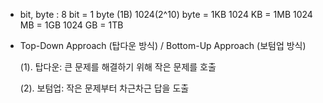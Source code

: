 - bit, byte
: 8 bit = 1 byte (1B)
  1024(2^10) byte = 1KB
  1024 KB = 1MB
  1024 MB = 1GB
  1024 GB = 1TB
  
- Top-Down Approach (탑다운 방식) / Bottom-Up Approach (보텀업 방식)
  
  (1). 탑다운: 큰 문제를 해결하기 위해 작은 문제를 호출
  
  (2). 보텀업: 작은 문제부터 차근차근 답을 도출